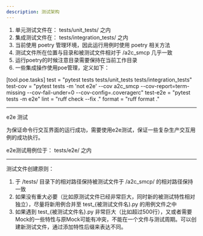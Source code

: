 ```yaml
---
description: 测试架构
---
```


1. 单元测试文件在： tests/unit_tests/ 之内
2. 集成测试文件在： tests/integration_tests/ 之内
3. 当前使用 poetry 管理环境，因此运行用例时使用 poetry 相关方法
4. 测试文件所在位置与目录和被测试文件相对于 /a2c_smcp 几乎一致
5. 运行poetry的时候注意目录需要保持在当前工作目录
6. 一些集成操作使用poe管理，定义如下：

[tool.poe.tasks]
test = "pytest tests tests/unit_tests tests/integration_tests"
test-cov = "pytest tests -m 'not e2e' --cov a2c_smcp --cov-report=term-missing --cov-fail-under=0 --cov-config=.coveragerc"
test-e2e = "pytest tests -m e2e"
lint = "ruff check --fix ."
format = "ruff format ."

---

e2e 测试

为保证命令行交互界面的运行成功，需要使用e2e测试，保证一些复杂生产交互用例的成功执行。

e2e测试用例位于： tests/e2e/ 之内

---

测试文件创建原则：

1. 于 /tests/ 目录下的相对路径保持被测试文件于 /a2c_smcp/ 的相对路径保持一致
2. 如果没有重大必要（比如原测试文件已经非常巨大，同时新的被测试特性相对独立），尽量将新用例合并至 test_{被测试文件名).py 的用例文件之中
3. 如果遇到 test_{被测试文件名}.py 非常巨大（比如超过500行），又或者需要Mock的一些特性与原Mock可能有冲突，不能在一个文件与测试周期。可以创建新测试文件，通过添加特性后缀来表达不同。